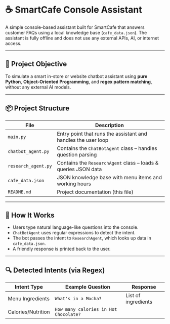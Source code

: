 # ☕ SmartCafe Console Assistant

A simple console-based assistant built for SmartCafe that answers customer FAQs using a local knowledge base (`cafe_data.json`). The assistant is fully offline and does not use any external APIs, AI, or internet access.

---

## 🎯 Project Objective

To simulate a smart in-store or website chatbot assistant using **pure Python**, **Object-Oriented Programming**, and **regex pattern matching**, without any external AI models.

---

## 📦 Project Structure

| File                | Description                                                        |
|---------------------|--------------------------------------------------------------------|
| `main.py`           | Entry point that runs the assistant and handles the user loop      |
| `chatbot_agent.py`  | Contains the `ChatBotAgent` class – handles question parsing       |
| `research_agent.py` | Contains the `ResearchAgent` class – loads & queries JSON data     |
| `cafe_data.json`    | JSON knowledge base with menu items and working hours              |
| `README.md`         | Project documentation (this file)                                  |

---

## 🧠 How It Works

- Users type natural language-like questions into the console.
- `ChatBotAgent` uses regular expressions to detect the intent.
- The bot passes the intent to `ResearchAgent`, which looks up data in `cafe_data.json`.
- A friendly response is printed back to the user.

---

## 🔍 Detected Intents (via Regex)

| Intent Type            | Example Question                         | Response                          |
|------------------------|------------------------------------------|-----------------------------------|
| Menu Ingredients       | `What's in a Mocha?`                     | List of ingredients               |
| Calories/Nutrition     | `How many calories in Hot Chocolate?`

